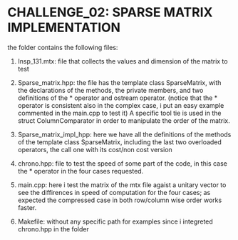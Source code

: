 # CHALLENGE_02: SPARSE MATRIX IMPLEMENTATION
the folder contains the following files:

1. Insp_131.mtx: file that collects the values and dimension of the matrix to test

2. Sparse_matrix.hpp: the file has the template class SparseMatrix, with the declarations of the methods, the private members, and two definitions of the * operator and ostream operator.
(notice that the * operator is consistent also in the complex case, i put an easy example commented in the main.cpp to test it)
A specific tool tie is used in the struct ColumnComparator in order to manipulate the order of the matrix.

3. Sparse_matrix_impl_hpp: here we have all the definitions of the methods of the template class SparseMatrix, including the last two overloaded operators, the call one with its cost/non cost version

4. chrono.hpp: file to test the speed of some part of the code, in this case the * operator in the four cases requested.

5. main.cpp: here i test the matrix of the mtx file agaist a unitary vector to see the diffirences in speed of computation for the four cases; as expected the compressed case in both row/column wise order works faster.

6. Makefile: without any specific path for examples since i integreted chrono.hpp in the folder
